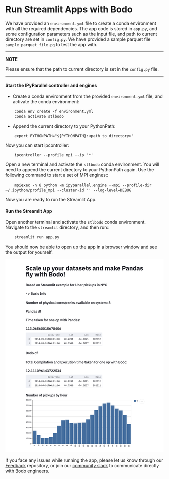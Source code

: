 
# Run Streamlit Apps with Bodo 

We have provided an ``environment.yml`` file to create a conda environment with all the required dependencies. The app code is stored in ``app.py``, and some configuration parameters such as the input file, and path to current directory
are set in ``config.py``. We have provided a sample parquet file ``sample_parquet_file.pq`` to test the app with.


---
**NOTE**

Please ensure that the path to current directory is set in the ``config.py`` file.

---

#### Start the IPyParallel controller and engines

- Create a conda environment from the provided ``environment.yml`` file,
and activate the conda environment:

```
    conda env create -f environment.yml
    conda activate stlbodo
```

- Append the current directory to your PythonPath:

```
    export PYTHONPATH="${PYTHONPATH}:<path_to_directory>"
```

Now you can start ipcontroller:

```
    ipcontroller --profile mpi --ip '*'
```

Open a new terminal and activate the ``stlbodo`` conda environment.
You will need to append the current directory to your PythonPath again.
Use the following command to start a set of MPI engines::

```
    mpiexec -n 8 python -m ipyparallel.engine --mpi --profile-dir ~/.ipython/profile_mpi --cluster-id '' --log-level=DEBUG
```

Now you are ready to run the Streamlit App.

#### Run the Streamlit App


Open another terminal and activate the ``stlbodo`` conda environment. Navigate to the `streamlit` directory, and then run::

```
    streamlit run app.py
```

You should now be able to open up the app in a browser window and see the output for yourself.

![Pandas vs Bodo execution time](pd_vs_Bodo.png)

If you face any issues while running the app, please let us know through our [Feedback](https://github.com/Bodo-inc/Feedback)
repository, or join our [community slack](https://join.slack.com/t/bodocommunity/shared_invite/zt-qwdc8fad-6rZ8a1RmkkJ6eOX1X__knA) to communicate directly with Bodo engineers.


